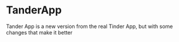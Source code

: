 # TanderApp

Tander App is a new version from the real Tinder App, but with some changes that make it better